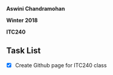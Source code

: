 **Aswini Chandramohan**

**Winter 2018**

**ITC240**

## Task List
- [x] Create Github page for ITC240 class
